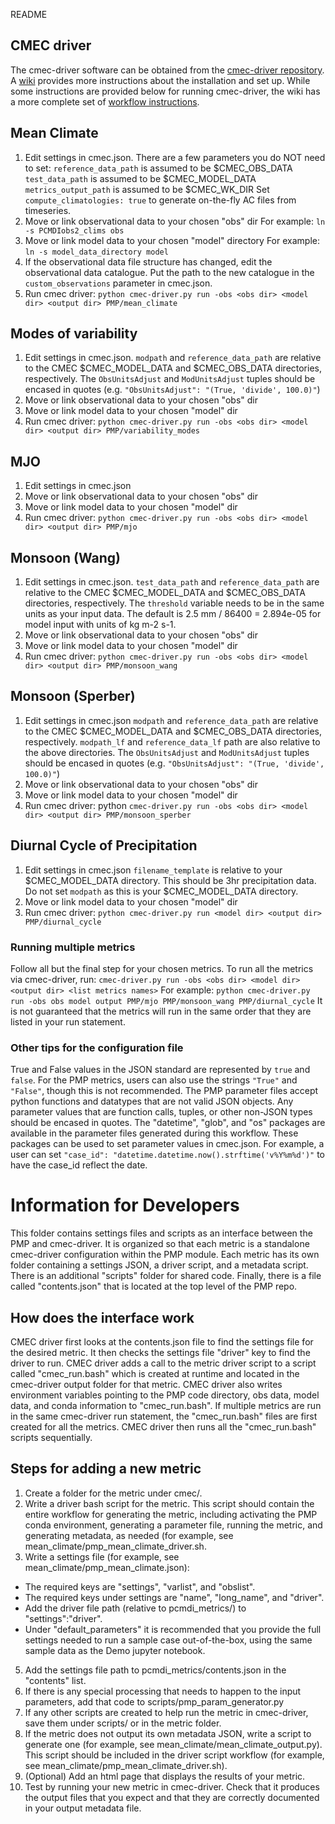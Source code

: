 README
## CMEC driver
The cmec-driver software can be obtained from the [cmec-driver repository](https://github.com/cmecmetrics/cmec-driver). A [wiki](https://github.com/cmecmetrics/cmec-driver/wiki) provides more instructions about the installation and set up. While some instructions are provided below for running cmec-driver, the wiki has a more complete set of [workflow instructions](https://github.com/cmecmetrics/cmec-driver/wiki/PCMDI-Metrics-Package).

## Mean Climate
1. Edit settings in cmec.json.
    There are a few parameters you do NOT need to set:
        `reference_data_path` is assumed to be $CMEC_OBS_DATA
        `test_data_path` is assumed to be $CMEC_MODEL_DATA
        `metrics_output_path` is assumed to be $CMEC_WK_DIR
        Set `compute_climatologies: true` to generate on-the-fly AC files from timeseries.
2. Move or link observational data to your chosen "obs" dir
    For example:
    `ln -s PCMDIobs2_clims obs`
3. Move or link model data to your chosen "model" directory
    For example:
    `ln -s model_data_directory model`
4. If the observational data file structure has changed, edit the observational data catalogue. Put the path to the new catalogue in the `custom_observations` parameter in cmec.json.
5. Run cmec driver: `python cmec-driver.py run -obs <obs dir> <model dir> <output dir> PMP/mean_climate`

## Modes of variability
1. Edit settings in cmec.json.
    `modpath` and `reference_data_path` are relative to the CMEC $CMEC_MODEL_DATA and $CMEC_OBS_DATA directories, respectively.
    The `ObsUnitsAdjust` and `ModUnitsAdjust` tuples should be encased in quotes (e.g. `"ObsUnitsAdjust": "(True, 'divide', 100.0)"`)
2. Move or link observational data to your chosen "obs" dir
3. Move or link model data to your chosen "model" dir
4. Run cmec driver: `python cmec-driver.py run -obs <obs dir> <model dir> <output dir> PMP/variability_modes`

## MJO
1. Edit settings in cmec.json
2. Move or link observational data to your chosen "obs" dir
3. Move or link model data to your chosen "model" dir
4. Run cmec driver: `python cmec-driver.py run -obs <obs dir> <model dir> <output dir> PMP/mjo`

## Monsoon (Wang)
1. Edit settings in cmec.json.
    `test_data_path` and `reference_data_path` are relative to the CMEC $CMEC_MODEL_DATA and $CMEC_OBS_DATA directories, respectively.
    The `threshold` variable needs to be in the same units as your input data. The default is 2.5 mm / 86400 = 2.894e-05 for model input with  units of kg m-2 s-1.
2. Move or link observational data to your chosen "obs" dir
3. Move or link model data to your chosen "model" dir
4. Run cmec driver: `python cmec-driver.py run -obs <obs dir> <model dir> <output dir> PMP/monsoon_wang`

## Monsoon (Sperber)
1. Edit settings in cmec.json
    `modpath` and `reference_data_path` are relative to the CMEC $CMEC_MODEL_DATA and $CMEC_OBS_DATA directories, respectively.
    `modpath_lf` and `reference_data_lf` path are also relative to the above directories.
    The `ObsUnitsAdjust` and `ModUnitsAdjust` tuples should be encased in quotes (e.g. `"ObsUnitsAdjust": "(True, 'divide', 100.0)"`)
3. Move or link observational data to your chosen "obs" dir
4. Move or link model data to your chosen "model" dir
5. Run cmec driver: python `cmec-driver.py run -obs <obs dir> <model dir> <output dir> PMP/monsoon_sperber`

## Diurnal Cycle of Precipitation
1. Edit settings in cmec.json
    `filename_template` is relative to your $CMEC_MODEL_DATA directory. This should be 3hr precipitation data.
    Do not set `modpath` as this is your $CMEC_MODEL_DATA directory.
2. Move or link model data to your chosen "model" dir
3. Run cmec driver: `python cmec-driver.py run <model dir> <output dir> PMP/diurnal_cycle`

### Running multiple metrics
Follow all but the final step for your chosen metrics. To run all the metrics via cmec-driver, run:
`cmec-driver.py run -obs <obs dir> <model dir> <output dir> <list metrics names>`
For example:
`python cmec-driver.py run -obs obs model output PMP/mjo PMP/monsoon_wang PMP/diurnal_cycle`
It is not guaranteed that the metrics will run in the same order that they are listed in your run statement.

### Other tips for the configuration file
True and False values in the JSON standard are represented by `true` and `false`. For the PMP metrics, users can also use the strings `"True"` and `"False"`, though this is not recommended.
The PMP parameter files accept python functions and datatypes that are not valid JSON objects. Any parameter values that are function calls, tuples, or other non-JSON types should be encased in quotes.
The "datetime", "glob", and "os" packages are available in the parameter files generated during this workflow. These packages can be used to set parameter values in cmec.json. For example, a user can set `"case_id": "datetime.datetime.now().strftime('v%Y%m%d')"` to have the case_id reflect the date.

# Information for Developers
This folder contains settings files and scripts as an interface between the PMP and cmec-driver. It is organized so that each metric is a standalone cmec-driver configuration within the PMP module. Each metric has its own folder containing a settings JSON, a driver script, and a metadata script. There is an additional "scripts" folder for shared code. Finally, there is a file called "contents.json" that is located at the top level of the PMP repo.

## How does the interface work
CMEC driver first looks at the contents.json file to find the settings file for the desired metric. It then checks the settings file "driver" key to find the driver to run. CMEC driver adds a call to the metric driver script to a script called "cmec_run.bash" which is created at runtime and located in the cmec-driver output folder for that metric. CMEC driver also writes environment variables pointing to the PMP code directory, obs data, model data, and conda information to "cmec_run.bash". If multiple metrics are run in the same cmec-driver run statement, the "cmec_run.bash" files are first created for all the metrics. CMEC driver then runs all the "cmec_run.bash" scripts sequentially.

## Steps for adding a new metric
1. Create a folder for the metric under cmec/.
2. Write a driver bash script for the metric. This script should contain the entire workflow for generating the metric, including activating the PMP conda environment, generating a parameter file, running the metric, and generating metadata, as needed (for example, see mean_climate/pmp_mean_climate_driver.sh.
3. Write a settings file (for example, see mean_climate/pmp_mean_climate.json):
- The required keys are "settings", "varlist", and "obslist".
- The required keys under settings are "name", "long_name", and "driver".
- Add the driver file path (relative to pcmdi_metrics/) to "settings":"driver".
- Under "default_parameters" it is recommended that you provide the full settings needed to run a sample case out-of-the-box, using the same sample data as the Demo jupyter notebook.
5. Add the settings file path to pcmdi_metrics/contents.json in the "contents" list.
6. If there is any special processing that needs to happen to the input parameters, add that code to scripts/pmp_param_generator.py
7. If any other scripts are created to help run the metric in cmec-driver, save them under scripts/ or in the metric folder.
8. If the metric does not output its own metadata JSON, write a script to generate one (for example, see mean_climate/mean_climate_output.py). This script should be included in the driver script workflow (for example, see mean_climate/pmp_mean_climate_driver.sh).
9. (Optional) Add an html page that displays the results of your metric.
10. Test by running your new metric in cmec-driver. Check that it produces the output files that you expect and that they are correctly documented in your output metadata file.
